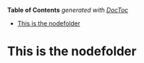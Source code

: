 <!-- START doctoc generated TOC please keep comment here to allow auto update -->
<!-- DON'T EDIT THIS SECTION, INSTEAD RE-RUN doctoc TO UPDATE -->
**Table of Contents**  *generated with [DocToc](https://github.com/thlorenz/doctoc)*

- [This is the nodefolder](#this-is-the-nodefolder)

<!-- END doctoc generated TOC please keep comment here to allow auto update -->

# This is the nodefolder 